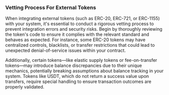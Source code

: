### Vetting Process For External Tokens

When integrating external tokens (such as ERC-20, ERC-721, or ERC-1155) with your system, it's essential to conduct a rigorous vetting process to prevent integration errors and security risks. Begin by thoroughly reviewing the token's code to ensure it complies with the relevant standard and behaves as expected. For instance, some ERC-20 tokens may have centralized controls, blacklists, or transfer restrictions that could lead to unexpected denial-of-service issues within your contract. 

Additionally, certain tokens—like elastic supply tokens or fee-on-transfer tokens—may introduce balance discrepancies due to their unique mechanics, potentially breaking assumptions about balance tracking in your system. Tokens like USDT, which do not return a success value upon transfers, require special handling to ensure transaction outcomes are properly validated.